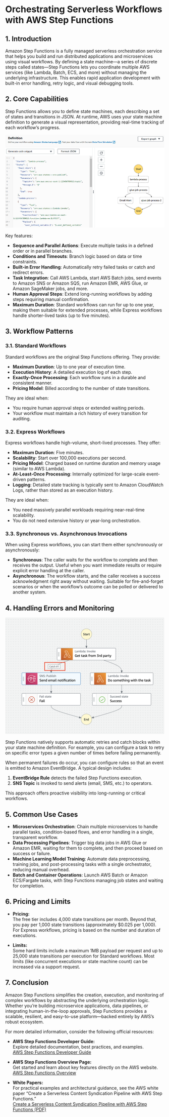 # Orchestrating Serverless Workflows with AWS Step Functions

## 1. Introduction

Amazon Step Functions is a fully managed serverless orchestration service that helps you build and run distributed applications and microservices using visual workflows. By defining a state machine—a series of discrete steps called states—Step Functions lets you coordinate multiple AWS services (like Lambda, Batch, ECS, and more) without managing the underlying infrastructure. This enables rapid application development with built-in error handling, retry logic, and visual debugging tools.

## 2. Core Capabilities

Step Functions allows you to define state machines, each describing a set of states and transitions in JSON. At runtime, AWS uses your state machine definition to generate a visual representation, providing real-time tracking of each workflow’s progress.

![step-functions-def](./_assets/step-functions-def.png)

Key features:

- **Sequence and Parallel Actions**: Execute multiple tasks in a defined order or in parallel branches.
- **Conditions and Timeouts**: Branch logic based on data or time constraints.
- **Built-in Error Handling**: Automatically retry failed tasks or catch and redirect errors.
- **Task Integration**: Call AWS Lambda, start AWS Batch jobs, send events to Amazon SNS or Amazon SQS, run Amazon EMR, AWS Glue, or Amazon SageMaker jobs, and more.
- **Human Approval Steps**: Extend long-running workflows by adding steps requiring manual confirmation.
- **Maximum Duration**: Standard workflows can run for up to one year, making them suitable for extended processes, while Express workflows handle shorter-lived tasks (up to five minutes).

## 3. Workflow Patterns

### 3.1. Standard Workflows

Standard workflows are the original Step Functions offering. They provide:

- **Maximum Duration**: Up to one year of execution time.
- **Execution History**: A detailed execution log of each step.
- **Exactly-Once Processing**: Each workflow runs in a durable and consistent manner.
- **Pricing Model**: Billed according to the number of state transitions.

They are ideal when:

- You require human approval steps or extended waiting periods.
- Your workflow must maintain a rich history of every transition for auditing.

### 3.2. Express Workflows

Express workflows handle high-volume, short-lived processes. They offer:

- **Maximum Duration**: Five minutes.
- **Scalability**: Start over 100,000 executions per second.
- **Pricing Model**: Charged based on runtime duration and memory usage (similar to AWS Lambda).
- **At-Least-Once Processing**: Internally optimized for large-scale event-driven patterns.
- **Logging**: Detailed state tracking is typically sent to Amazon CloudWatch Logs, rather than stored as an execution history.

They are ideal when:

- You need massively parallel workloads requiring near-real-time scalability.
- You do not need extensive history or year-long orchestration.

### 3.3. Synchronous vs. Asynchronous Invocations

When using Express workflows, you can start them either synchronously or asynchronously:

- **Synchronous**: The caller waits for the workflow to complete and then receives the output. Useful when you want immediate results or require explicit error handling at the caller.
- **Asynchronous**: The workflow starts, and the caller receives a success acknowledgment right away without waiting. Suitable for fire-and-forget scenarios or when the workflow’s outcome can be polled or delivered to another system.

## 4. Handling Errors and Monitoring

![step-functions-error-handling](./_assets/step-functions-error-handling.png)

Step Functions natively supports automatic retries and catch blocks within your state machine definition. For example, you can configure a task to retry on specific error types a given number of times before failing permanently.

When permanent failures do occur, you can configure rules so that an event is emitted to Amazon EventBridge. A typical design includes:

1. **EventBridge Rule** detects the failed Step Functions execution.
2. **SNS Topic** is invoked to send alerts (email, SMS, etc.) to operators.

This approach offers proactive visibility into long-running or critical workflows.

## 5. Common Use Cases

- **Microservices Orchestration**: Chain multiple microservices to handle parallel tasks, condition-based flows, and error handling in a single, transparent workflow.
- **Data Processing Pipelines**: Trigger big data jobs in AWS Glue or Amazon EMR, waiting for them to complete, and then proceed based on success or failure.
- **Machine Learning Model Training**: Automate data preprocessing, training jobs, and post-processing tasks with a single orchestrator, reducing manual overhead.
- **Batch and Container Operations**: Launch AWS Batch or Amazon ECS/Fargate tasks, with Step Functions managing job states and waiting for completion.

## 6. Pricing and Limits

- **Pricing:**  
    The free tier includes 4,000 state transitions per month. Beyond that, you pay per 1,000 state transitions (approximately $0.025 per 1,000). For Express workflows, pricing is based on the number and duration of executions.
    
- **Limits:**  
    Some hard limits include a maximum 1MB payload per request and up to 25,000 state transitions per execution for Standard workflows. Most limits (like concurrent executions or state machine count) can be increased via a support request.
## 7. Conclusion

Amazon Step Functions simplifies the creation, execution, and monitoring of complex workflows by abstracting the underlying orchestration logic. Whether you’re building microservice applications, data pipelines, or integrating human-in-the-loop approvals, Step Functions provides a scalable, resilient, and easy-to-use platform—backed entirely by AWS’s robust ecosystem.

For more detailed information, consider the following official resources:

- **AWS Step Functions Developer Guide:**  
    Explore detailed documentation, best practices, and examples.  
    [AWS Step Functions Developer Guide](https://docs.aws.amazon.com/step-functions/latest/dg/)  

- **AWS Step Functions Overview Page:**  
    Get started and learn about key features directly on the AWS website.  
    [AWS Step Functions Overview](https://aws.amazon.com/step-functions/)  

- **White Papers:**  
    For practical examples and architectural guidance, see the AWS white paper “Create a Serverless Content Syndication Pipeline with AWS Step Functions.”  
    [Create a Serverless Content Syndication Pipeline with AWS Step Functions (PDF)](https://d1.awsstatic.com/whitepapers/create-a-serverless-content-syndication-pipeline-with-aws-step-functions.pdf)
